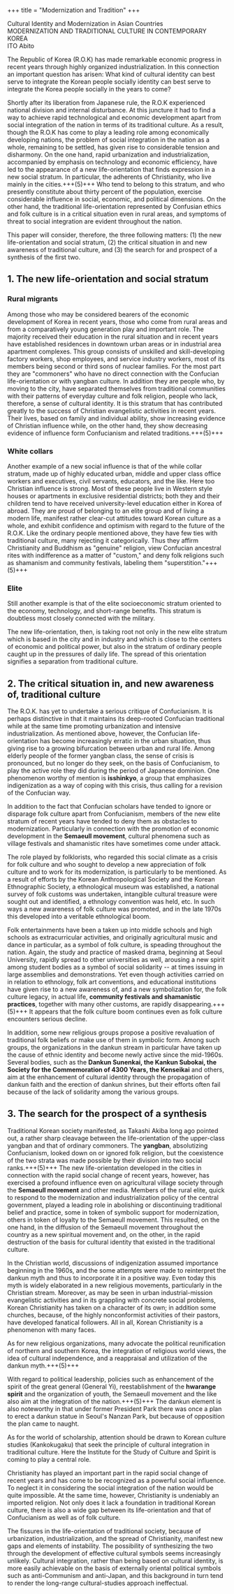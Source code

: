 +++
title = "Modernization and Tradition"
+++

Cultural Identity and Modernization in Asian Countries  
MODERNIZATION AND TRADITIONAL CULTURE IN CONTEMPORARY KOREA  
ITO Abito  

The Republic of Korea (R.O.K) has made remarkable economic progress in recent years through highly organized industrialization. In this connection an important question has arisen: What kind of cultural identity can best serve to integrate the Korean people socially identity can best serve to integrate the Korea people socially in the years to come?

Shortly after its liberation from Japanese rule, the R.O.K experienced national division and internal disturbance. At this juncture it had to find a way to achieve rapid technological and economic development apart from social integration of the nation in terms of its traditional culture. As a result, though the R.O.K has come to play a leading role among economically developing nations, the problem of social integration in the nation as a whole, remaining to be settled, has given rise to considerable tension and disharmony. On the one hand, rapid urbanization and industrialization, accompanied by emphasis on technology and economic efficiency, have led to the appearance of a new life-orientation that finds expression in a new social stratum. In particular, the adherents of Christianity, who live mainly in the cities.+++(5)+++ Who tend to belong to this stratum, and who presently constitute about thirty percent of the population, exercise considerable influence in social, economic, and political dimensions. On the other hand, the traditional life-orientation represented by Confusian ethics and folk culture is in a critical situation even in rural areas, and symptoms of threat to social integration are evident throughout the nation.

This paper will consider, therefore, the three following matters: (1) the new life-orientation and social stratum, (2) the critical situation in and new awareness of traditional culture, and (3) the search for and prospect of a synthesis of the first two.

## 1. The new life-orientation and social stratum
### Rural migrants
Among those who may be considered bearers of the economic development of Korea in recent years, those who come from rural areas and from a comparatively young generation play and important role. The majority received their education in the rural situation and in recent years have established residences in downtown urban areas or in industrial area apartment complexes. This group consists of unskilled and skill-developing factory workers, shop employees, and service industry workers, most of its members being second or third sons of nuclear families. For the most part they are "commoners" who have no direct connection with the Confucian life-orientation or with yangban culture. In addition they are people who, by moving to the city, have separated themselves from traditional communities with their patterns of everyday culture and folk religion, people who lack, therefore, a sense of cultural identity. It is this stratum that has contributed greatly to the success of Christian evangelistic activities in recent years. Their lives, based on family and individual ability, show increasing evidence of Christian influence while, on the other hand, they show decreasing evidence of influence form Confucianism and related traditions.+++(5)+++

### White collars
Another example of a new social influence is that of the while collar stratum, made up of highly educated urban, middle and upper class office workers and executives, civil servants, educators, and the like. Here too Christian influence is strong. Most of these people live in Western style houses or apartments in exclusive residential districts; both they and their children tend to have received university-level education either in Korea of abroad. They are proud of belonging to an elite group and of living a modern life, manifest rather clear-cut attitudes toward Korean culture as a whole, and exhibit confidence and optimism with regard to the future of the R.O.K. Like the ordinary people mentioned above, they have few ties with traditional culture, many rejecting it categorically. Thus they affirm Christianity and Buddhism as "genuine" religion, view Confucian ancestral rites with indifference as a matter of "custom," and deny folk religions such as shamanism and community festivals, labeling them "superstition."+++(5)+++

### Elite
Still another example is that of the elite socioeconomic stratum oriented to the economy, technology, and short-range benefits. This stratum is doubtless most closely connected with the military.

The new life-orientation, then, is taking root not only in the new elite stratum which is based in the city and in industry and which is close to the centers of economic and political power, but also in the stratum of ordinary people caught up in the pressures of daily life. The spread of this orientation signifies a separation from traditional culture.

## 2. The critical situation in, and new awareness of, traditional culture
The R.O.K. has yet to undertake a serious critique of Confucianism. It is perhaps distinctive in that it maintains its deep-rooted Confucian traditional while at the same time promoting urbanization and intensive industrialization. As mentioned above, however, the Confucian life-orientation has become increasingly erratic in the urban situation, thus giving rise to a growing bifurcation between urban and rural life. Among elderly people of the former yangban class, the sense of crisis is pronounced, but no longer do they seek, on the basis of Confucianism, to play the active role they did during the period of Japanese dominion. One phenomenon worthy of mention is **isshinkyo**, a group that emphasizes indigenization as a way of coping with this crisis, thus calling for a revision of the Confucian way.

In addition to the fact that Confucian scholars have tended to ignore or disparage folk culture apart from Confucianism, members of the new elite stratum of recent years have tended to deny them as obstacles to modernization. Particularly in connection with the promotion of economic development in the **Semaeull movement**, cultural phenomena such as village festivals and shamanistic rites have sometimes come under attack.

The role played by folklorists, who regarded this social climate as a crisis for folk culture and who sought to develop a new appreciation of folk culture and to work for its modernization, is particularly to be mentioned. As a result of efforts by the Korean Anthropological Society and the Korean Ethnographic Society, a ethnological museum was established, a national survey of folk customs was undertaken, intangible cultural treasure were sought out and identified, a ethnology convention was held, etc. In such ways a new awareness of folk culture was promoted, and in the late 1970s this developed into a veritable ethnological boom. 

Folk entertainments have been a taken up into middle schools and high schools as extracurricular activities, and originally agricultural music and dance in particular, as a symbol of folk culture, is speading throughout the nation. Again, the study and practice of masked drama, beginning at Seoul University, rapidly spread to other universities as well, arousing a new spirit among student bodies as a symbol of social solidarity -- at times issuing in large assemblies and demonstrations. Yet even though activities carried on in relation to ethnology, folk art conventions, and educational institutions have given rise to a new awareness of, and a new symbolization for, the folk culture legacy, in actual life, **community festivals and shamanistic practices**, together with many other customs, are rapidly disappearing.+++(5)+++ It appears that the folk culture boom continues even as folk culture encounters serious decline.

In addition, some new religious groups propose a positive revaluation of traditional folk beliefs or make use of them in symbolic form. Among such groups, the organizations in the dankun stream in particular have taken up the cause of ethnic identity and become newly active since the mid-1960s. Several bodies, such as the **Dankun Sunenkai, the Kankun Subokai, the Society for the Commemoration of 4300 Years, the Kenseikai** and others, aim at the enhancement of cultural identity through the propagation of dankun faith and the erection of dankun shrines, but their efforts often fail because of the lack of solidarity among the various groups.

## 3. The search for the prospect of a synthesis
Traditional Korean society manifested, as Takashi Akiba long ago pointed out, a rather sharp cleavage between the life-orientation of the upper-class yangban and that of ordinary commoners. The **yangban**, absolutizing Confucianism, looked down on or ignored folk religion, but the coexistence of the two strata was made possible by their division into two social ranks.+++(5)+++ The new life-orientation developed in the cities in connection with the rapid social change of recent years, however, has exercised a profound influence even on agricultural village society through the **Semaeull movement** and other media. Members of the rural elite, quick to respond to the modernization and industrialization policy of the central government, played a leading role in abolishing or discontinuing traditional belief and practice, some in token of symbolic support for modernization, others in token of loyalty to the Semaeull movement. This resulted, on the one hand, in the diffusion of the Semaeull movement throughout the country as a new spiritual movement and, on the other, in the rapid destruction of the basis for cultural identity that existed in the traditional culture.

In the Christian world, discussions of indigenization assumed importance beginning in the 1960s, and the some attempts were made to reinterpret the dankun myth and thus to incorporate it in a positive way. Even today this myth is widely elaborated in a new religious movements, particularly in the Christian stream. Moreover, as may be seen in urban industrial-mission evangelistic activities and in its grappling with concrete social problems, Korean Christianity has taken on a character of its own; in addition some churches, because, of the highly nonconformist activities of their pastors, have developed fanatical followers. All in all, Korean Christianity is a phenomenon with many faces.

As for new religious organizations, many advocate the political reunification of northern and southern Korea, the integration of religious world views, the idea of cultural independence, and a reappraisal and utilization of the dankun myth.+++(5)+++

With regard to political leadership, policies such as enhancement of the spirit of the great general (General Yi), reestablishment of the **hwarange spirit** and the organization of youth, the Semaeull movement and the like also aim at the integration of the nation.+++(5)+++ The dankun element is also noteworthy in that under former President Park there was once a plan to erect a dankun statue in Seoul's Nanzan Park, but because of opposition the plan came to naught.

As for the world of scholarship, attention should be drawn to Korean culture studies (Kankokugaku) that seek the principle of cultural integration in traditional culture. Here the Institute for the Study of Culture and Spirit is coming to play a central role.

Christianity has played an important part in the rapid social change of recent years and has come to be recognized as a powerful social influence. To neglect it in considering the social integration of the nation would be quite impossible. At the same time, however, Christianity is undeniably an imported religion. Not only does it lack a foundation in traditional Korean culture, there is also a wide gap between its life-orientation and that of Confucianism as well as of folk culture. 

The fissures in the life-orientation of traditional society, because of urbanization, industrialization, and the spread of Christianity, manifest new gaps and elements of instability. The possibility of synthesizing the two through the development of effective cultural symbols seems increasingly unlikely. Cultural integration, rather than being based on cultural identity, is more easily achievable on the basis of externally oriental political symbols such as anti-Communism and anti-Japan, and this background in turn tend to render the long-range cultural-studies approach ineffectual.

